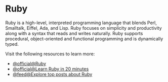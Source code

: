 # Ruby

Ruby is a high-level, interpreted programming language that blends Perl, Smalltalk, Eiffel, Ada, and Lisp. Ruby focuses on simplicity and productivity along with a syntax that reads and writes naturally. Ruby supports procedural, object-oriented and functional programming and is dynamically typed.

Visit the following resources to learn more:

- [@official@Ruby](https://www.ruby-lang.org/en/)
- [@official@Learn Ruby in 20 minutes](https://www.ruby-lang.org/en/documentation/quickstart/)
- [@feed@Explore top posts about Ruby](https://app.daily.dev/tags/ruby?ref=roadmapsh)